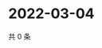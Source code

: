 # 2022-03-04

共 0 条

<!-- BEGIN WEIBO -->
<!-- 最后更新时间 Fri Mar 04 2022 21:11:18 GMT+0800 (China Standard Time) -->

<!-- END WEIBO -->
